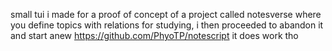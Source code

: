 small tui i made for a proof of concept of a project called notesverse where you define topics with relations for studying, i then proceeded to abandon it and start anew https://github.com/PhyoTP/notescript 
it does work tho
